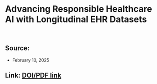 # Advancing Responsible Healthcare AI with Longitudinal EHR Datasets

<br>

## Source:
  - February 10, 2025

## Link: [DOI/PDF link](https://hai.stanford.edu/news/advancing-responsible-healthcare-ai-longitudinal-ehr-datasets?fbclid=IwY2xjawJEaR5leHRuA2FlbQIxMAABHUd-4F92dl03DWZs7WzCis6qJp01atIK5Yw4YSj7pkoy5jucTeYm0PP5hQ_aem_vvKwheH1gyuqU9BTvQiWYQ)
